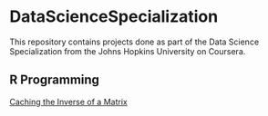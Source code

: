 # DataScienceSpecialization

This repository contains projects done as part of the Data Science Specialization from the Johns Hopkins University on Coursera.

## R Programming
<a href="https://github.com/lbedon/DataScienceSpecialization/blob/master/02RProgramming/cachematrix.R">Caching the Inverse of a Matrix</a>
